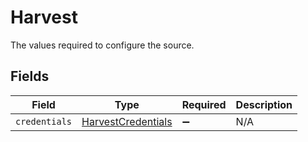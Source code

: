 # Harvest

The values required to configure the source.


## Fields

| Field                                                           | Type                                                            | Required                                                        | Description                                                     |
| --------------------------------------------------------------- | --------------------------------------------------------------- | --------------------------------------------------------------- | --------------------------------------------------------------- |
| `credentials`                                                   | [HarvestCredentials](../../models/shared/HarvestCredentials.md) | :heavy_minus_sign:                                              | N/A                                                             |
